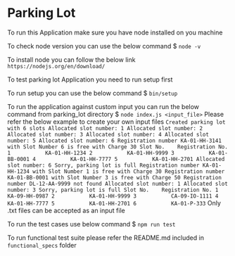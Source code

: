 
# Parking Lot

To run this Application make sure you have node installed on you machine

To check node version you can use the below command
 $ `node -v`

To install node you can follow the below link
 `https://nodejs.org/en/download/`

To test parking lot Application you need to run setup first

To run setup you can use the below command
 $ `bin/setup`

To run the application against custom input you can run the below command from parking_lot directory
 $ `node index.js <input_file>`
Please refer the below example to create your own input files
`
    Created parking lot with 6 slots
    Allocated slot number: 1
    Allocated slot number: 2
    Allocated slot number: 3
    Allocated slot number: 4
    Allocated slot number: 5
    Allocated slot number: 6
    Registration number KA-01-HH-3141 with Slot Number 6 is free with Charge 30
    Slot No.    Registration No.
    1           KA-01-HH-1234
    2           KA-01-HH-9999
    3           KA-01-BB-0001
    4           KA-01-HH-7777
    5           KA-01-HH-2701
    Allocated slot number: 6
    Sorry, parking lot is full
    Registration number KA-01-HH-1234 with Slot Number 1 is free with Charge 30
    Registration number KA-01-BB-0001 with Slot Number 3 is free with Charge 50
    Registration number DL-12-AA-9999 not found
    Allocated slot number: 1
    Allocated slot number: 3
    Sorry, parking lot is full
    Slot No.    Registration No.
    1           KA-09-HH-0987
    2           KA-01-HH-9999
    3           CA-09-IO-1111
    4           KA-01-HH-7777
    5           KA-01-HH-2701
    6           KA-01-P-333
`
Only .txt files can be accepted as an input file
 
To run the test cases use below command
 $ `npm run test`

To run functional test suite please refer the README.md included in `functional_specs` folder




